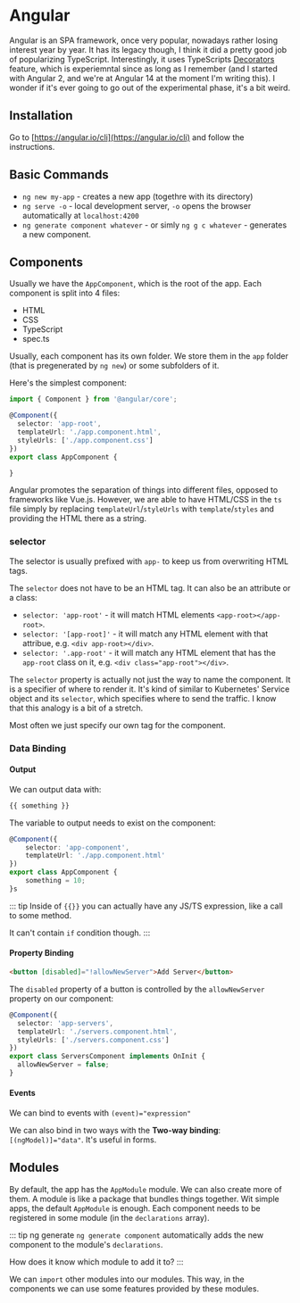 # Angular

Angular is an SPA framework, once very popular, nowadays rather losing interest
year by year. It has its legacy though, I think it did a pretty good job of
popularizing TypeScript. Interestingly, it uses TypeScripts
[Decorators](https://www.typescriptlang.org/docs/handbook/decorators.html)
feature, which is experiemntal since as long as I remember (and I started with
Angular 2, and we're at Angular 14 at the moment I'm writing this). I wonder if
it's ever going to go out of the experimental phase, it's a bit weird.

## Installation

Go to [https://angular.io/cli](https://angular.io/cli) and follow the
instructions.

## Basic Commands

- `ng new my-app` - creates a new app (togethre with its directory)
- `ng serve -o` - local development server, `-o` opens the browser automatically
  at `localhost:4200`
- `ng generate component whatever` - or simly `ng g c whatever` - generates a
  new component.

## Components

Usually we have the `AppComponent`, which is the root of the app. Each component
is split into 4 files:

- HTML
- CSS
- TypeScript
- spec.ts

Usually, each component has its own folder. We store them in the `app` folder
(that is pregenerated by `ng new`) or some subfolders of it.

Here's the simplest component:

```ts
import { Component } from '@angular/core';

@Component({
  selector: 'app-root',
  templateUrl: './app.component.html',
  styleUrls: ['./app.component.css']
})
export class AppComponent {

}
```

Angular promotes the separation of things into different files, opposed to
frameworks like Vue.js. However, we are able to have HTML/CSS in the `ts` file
simply by replacing `templateUrl`/`styleUrls` with `template`/`styles` and
providing the HTML there as a string.

### selector

The selector is usually prefixed with `app-` to keep us from overwriting HTML
tags.

The `selector` does not have to be an HTML tag. It can also be an attribute or a
class:

- `selector: 'app-root'` - it will match HTML elements `<app-root></app-root>`.
- `selector: '[app-root]'` - it will match any HTML element with that attribue,
  e.g. `<div app-root></div>`.
- `selector: '.app-root'` - it will match any HTML element that has the
  `app-root` class on it, e.g. `<div class="app-root"></div>`.

The `selector` property is actually not just the way to name the component. It
is a specifier of where to render it. It's kind of similar to Kubernetes'
Service object and its `selector`, which specifies where to send the traffic. I
know that this analogy is a bit of a stretch. 

Most often we just specify our own tag for the component.

### Data Binding

#### Output

We can output data with: 

```html
{{ something }}
```

The variable to output needs to exist on the component:

```ts
@Component({
    selector: 'app-component',
    templateUrl: './app.component.html'
})
export class AppComponent {
    something = 10;
}s
```

::: tip
Inside of `{{}}` you can actually have any JS/TS expression, like a call to some
method.

It can't contain `if` condition though.
:::

#### Property Binding

```html
<button [disabled]="!allowNewServer">Add Server</button>
```

The `disabled` property of a button is controlled by the `allowNewServer`
property on our component:

```ts
@Component({
  selector: 'app-servers',
  templateUrl: './servers.component.html',
  styleUrls: ['./servers.component.css']
})
export class ServersComponent implements OnInit {
  allowNewServer = false;
}
```

#### Events

We can bind to events with `(event)="expression"`

We can also bind in two ways with the **Two-way binding**: `[(ngModel)]="data"`.
It's useful in forms.

## Modules

By default, the app has the `AppModule` module. We can also create more of them.
A module is like a package that bundles things together. Wit simple apps, the
default `AppModule` is enough. Each component needs to be registered in some
module (in the `declarations` array).

::: tip ng generate
`ng generate component` automatically adds the new component to the module's
`declarations`.

How does it know which module to add it to?
:::


We can `import` other modules into our modules. This way, in the components we
can use some features provided by these modules.